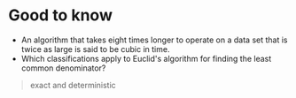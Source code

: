# Good to know
- An algorithm that takes eight times longer to operate on a data set that is twice as large is said to be cubic in time.
- Which classifications apply to Euclid's algorithm for finding the least common denominator?
> exact and deterministic
